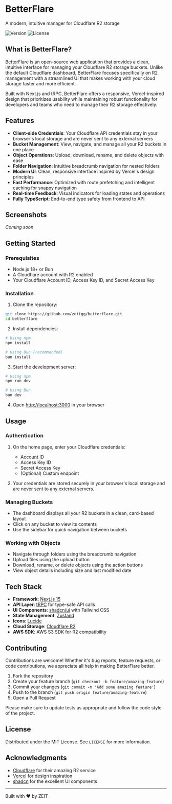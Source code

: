 # BetterFlare

A modern, intuitive manager for Cloudflare R2 storage

![Version](https://img.shields.io/badge/version-1.1.0-blue.svg)
![License](https://img.shields.io/badge/license-MIT-green.svg)

## What is BetterFlare?

BetterFlare is an open-source web application that provides a clean, intuitive interface for managing your Cloudflare R2 storage buckets. Unlike the default Cloudflare dashboard, BetterFlare focuses specifically on R2 management with a streamlined UI that makes working with your cloud storage faster and more efficient.

Built with Next.js and tRPC, BetterFlare offers a responsive, Vercel-inspired design that prioritizes usability while maintaining robust functionality for developers and teams who need to manage their R2 storage effectively.

## Features

- **Client-side Credentials**: Your Cloudflare API credentials stay in your browser's local storage and are never sent to any external servers
- **Bucket Management**: View, navigate, and manage all your R2 buckets in one place
- **Object Operations**: Upload, download, rename, and delete objects with ease
- **Folder Navigation**: Intuitive breadcrumb navigation for nested folders
- **Modern UI**: Clean, responsive interface inspired by Vercel's design principles
- **Fast Performance**: Optimized with route prefetching and intelligent caching for snappy navigation
- **Real-time Feedback**: Visual indicators for loading states and operations
- **Fully TypeScript**: End-to-end type safety from frontend to API

## Screenshots

*Coming soon*

## Getting Started

### Prerequisites

- Node.js 18+ or Bun
- A Cloudflare account with R2 enabled
- Your Cloudflare Account ID, Access Key ID, and Secret Access Key

### Installation

1. Clone the repository:

```bash
git clone https://github.com/zeitgg/betterflare.git
cd betterflare
```

2. Install dependencies:

```bash
# Using npm
npm install

# Using Bun (recommended)
bun install
```

3. Start the development server:

```bash
# Using npm
npm run dev

# Using Bun
bun dev
```

4. Open [http://localhost:3000](http://localhost:3000) in your browser

## Usage

### Authentication

1. On the home page, enter your Cloudflare credentials:
   - Account ID
   - Access Key ID
   - Secret Access Key
   - (Optional) Custom endpoint

2. Your credentials are stored securely in your browser's local storage and are never sent to any external servers.

### Managing Buckets

- The dashboard displays all your R2 buckets in a clean, card-based layout
- Click on any bucket to view its contents
- Use the sidebar for quick navigation between buckets

### Working with Objects

- Navigate through folders using the breadcrumb navigation
- Upload files using the upload button
- Download, rename, or delete objects using the action buttons
- View object details including size and last modified date

## Tech Stack

- **Framework**: [Next.js 15](https://nextjs.org/)
- **API Layer**: [tRPC](https://trpc.io/) for type-safe API calls
- **UI Components**: [shadcn/ui](https://ui.shadcn.com/) with Tailwind CSS
- **State Management**: [Zustand](https://github.com/pmndrs/zustand)
- **Icons**: [Lucide](https://lucide.dev/)
- **Cloud Storage**: [Cloudflare R2](https://developers.cloudflare.com/r2/)
- **AWS SDK**: AWS S3 SDK for R2 compatibility

## Contributing

Contributions are welcome! Whether it's bug reports, feature requests, or code contributions, we appreciate all help in making BetterFlare better.

1. Fork the repository
2. Create your feature branch (`git checkout -b feature/amazing-feature`)
3. Commit your changes (`git commit -m 'Add some amazing feature'`)
4. Push to the branch (`git push origin feature/amazing-feature`)
5. Open a Pull Request

Please make sure to update tests as appropriate and follow the code style of the project.

## License

Distributed under the MIT License. See `LICENSE` for more information.

## Acknowledgments

- [Cloudflare](https://www.cloudflare.com/) for their amazing R2 service
- [Vercel](https://vercel.com/) for design inspiration
- [shadcn](https://twitter.com/shadcn) for the excellent UI components

---

Built with ❤️ by ZEIT
